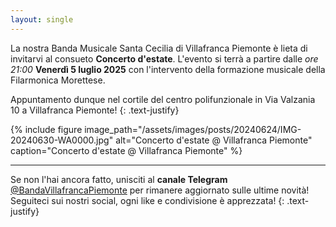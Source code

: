 ```yaml
---
layout: single
---
```

La nostra Banda Musicale Santa Cecilia di Villafranca Piemonte è lieta di invitarvi al consueto **Concerto d'estate**. 
L'evento si terrà a partire dalle *ore 21:00* **Venerdì 5 luglio 2025** con l'intervento della formazione musicale della Filarmonica Morettese.

Appuntamento dunque nel cortile del centro polifunzionale in Via Valzania 10 a Villafranca Piemonte!
{: .text-justify}

{% include figure image_path="/assets/images/posts/20240624/IMG-20240630-WA0000.jpg" alt="Concerto d'estate @ Villafranca Piemonte" caption="Concerto d'estate @ Villafranca Piemonte" %}

---

Se non l'hai ancora fatto, unisciti al **canale Telegram** [@BandaVillafrancaPiemonte](https://t.me/BandaVillafrancaPiemonte) per rimanere aggiornato sulle ultime novità! Seguiteci sui nostri social, ogni like e condivisione è apprezzata!
{: .text-justify}
